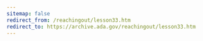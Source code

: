 ```yaml
---
sitemap: false 
redirect_from: /reachingout/lesson33.htm 
redirect_to: https://archive.ada.gov/reachingout/lesson33.htm 
---
```

